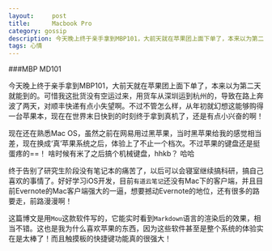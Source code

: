```yaml
---
layout:     post
title:      Macbook Pro
category: gossip
description: 今天晚上终于亲手拿到MBP101，大前天就在苹果团上面下单了，本来以为第二天就能到的。
tags: 心情
---
```


###MBP MD101

今天晚上终于亲手拿到MBP101，大前天就在苹果团上面下单了，本来以为第二天就能到的。可惜我这批货没有空运过来，用货车从深圳运到杭州的，导致在路上奔波了两天，对顺丰快递有点小失望啊。不过不管怎么样，从年初就幻想这能够购得一台苹果本，现在在世界末日快到的时刻终于拿到真机了，还是有点小兴奋的啊！

现在还在熟悉Mac OS，虽然之前在网易用过黑苹果，当时黑苹果给我的感觉相当差，现在换成‘真’苹果系统之后，体验上了不止一个档次。不过苹果的键盘还是挺蛋疼的==！  啥时候有米了之后搞个机械键盘，hhkb？ 哈哈

终于告别了研究生阶段没有笔记本的痛苦了，以后可以会寝室继续搞科研，搞自己喜欢的事情了。好好学习iOS开发，目前`有道云笔记`还没有Mac下的客户端，并且目前Evernote的Mac客户端强大的一逼，想要撼动Evernote的地位，还有很多的路要走，前路漫漫啊！

这篇博文是用`Mou`这款软件写的，它能实时看到`Markdown`语言的渲染后的效果，相当不错。这也是我为什么喜欢苹果的东西，因为这些软件甚至是整个系统的体验实在是太棒了！而且触摸板的快捷键功能真的很强大！
